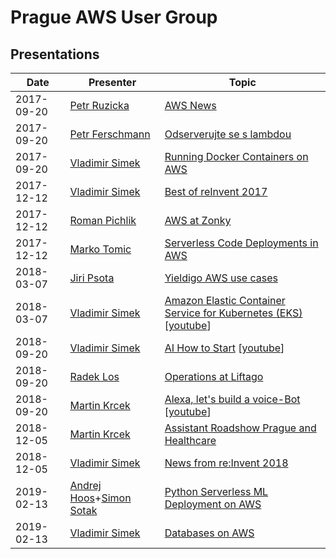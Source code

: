 # Prague AWS User Group

## Presentations

| Date       | Presenter                                                  | Topic                                                                                                                                                    |
|------------|------------------------------------------------------------|----------------------------------------------------------------------------------------------------------------------------------------------------------|
| 2017-09-20 | [Petr Ruzicka](https://www.linkedin.com/in/petrruzicka/)   | [AWS News](2017-09-20/NEWS.md)                                                                                                                           |
| 2017-09-20 | [Petr Ferschmann](https://www.linkedin.com/in/fersman/)    | [Odserverujte se s lambdou](2017-09-20/2017-09-20-Petr_Ferschmann-Odserverujte_se_s_lambdou-EN.pdf)                                                      |
| 2017-09-20 | [Vladimir Simek](https://www.linkedin.com/in/vsimek/)      | [Running Docker Containers on AWS](2017-09-20/2017-09-20-Vladimir_Simek-Running_Docker_Containers_on_AWS.pdf)                                            |
| 2017-12-12 | [Vladimir Simek](https://www.linkedin.com/in/vsimek/)      | [Best of reInvent 2017](2017-12-12/2017-12-12-Vladimir_Simek-Best_of_reInvent_2017.pdf)                                                                  |
| 2017-12-12 | [Roman Pichlik](https://www.linkedin.com/in/romanpichlik/) | [AWS at Zonky](2017-12-12/2017-12-12-Roman_Pichlik-AWS_at_Zonky.pdf)                                                                                     |
| 2017-12-12 | [Marko Tomic](https://www.linkedin.com/in/tomicmarko/)     | [Serverless Code Deployments in AWS](2017-12-12/2017-12-12-Marko_Tomic-Serverless_Code_Deployments_in_AWS.pdf)                                           |
| 2018-03-07 | [Jiri Psota](https://www.linkedin.com/in/jpsota/)          | [Yieldigo AWS use cases](2018-03-07/2018-03-07-Jiri_Psota-Yieldigo_AWS_use_cases.pdf)                                                                    |
| 2018-03-07 | [Vladimir Simek](https://www.linkedin.com/in/vsimek/)      | [Amazon Elastic Container Service for Kubernetes (EKS)](2018-03-07/2018-03-07-Vladimir_Simek-Intro_to_EKS.pdf) [[youtube](https://youtu.be/_weoajDHehg)] |
| 2018-09-20 | [Vladimir Simek](https://www.linkedin.com/in/vsimek/)      | [AI How to Start](2018-09-20/2018-09-20-Vladimir_Simek-AI_How_to_Start.pdf) [[youtube](https://youtu.be/sKUHkPmv2ho)]                                    |
| 2018-09-20 | [Radek Los](https://www.linkedin.com/in/radek-los/)        | [Operations at Liftago](2018-09-20/2018-09-20-Radek-Los-Operations-at-Liftago.pdf)                                                                       |
| 2018-09-20 | [Martin Krcek](https://linkedin.com/in/martinkrcek/)       | [Alexa, let's build a voice-Bot](2018-09-20/2018-09-20-Martin_Krcek-Alexa_lets_build_a_Voice_Bot.pdf) [[youtube](https://youtu.be/6MhBmCaG3iE)]          |
| 2018-12-05 | [Martin Krcek](https://linkedin.com/in/martinkrcek/)       | [Assistant Roadshow Prague and Healthcare](2018-12-05/2018-12-05-Martin_Krcek-Assistant_Roadshow_Prague_and_Healthcare.pdf)                              |
| 2018-12-05 | [Vladimir Simek](https://www.linkedin.com/in/vsimek/)      | [News from re:Invent 2018](2018-12-05/2018-12-05-Vladimir_Simek-News_from_reInvent_2018.pdf)                                                             |
| 2019-02-13 | [Andrej Hoos](https://www.linkedin.com/in/andrej-hoos-77515564/)+[Simon Sotak](https://www.linkedin.com/in/simon-sotak-62005911/) | [Python Serverless ML Deployment on AWS](2019-02-13-Simon_Sotak-Python_Serverless_ML_Deployment_on_AWS)|
| 2019-02-13 | [Vladimir Simek](https://www.linkedin.com/in/vsimek/)      | [Databases on AWS](2019-02-13/2019-02-13-Vladimir_Simek-Databases_on_AWS.pdf)                                                                            |

